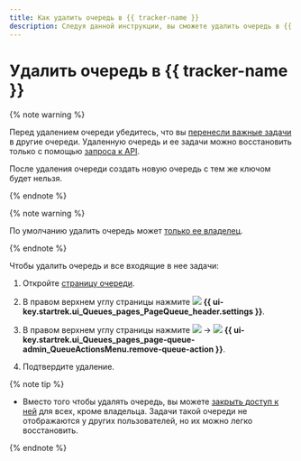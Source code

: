 ```yaml
---
title: Как удалить очередь в {{ tracker-name }}
description: Следуя данной инструкции, вы сможете удалить очередь в {{ tracker-name }}.
---
```


# Удалить очередь в {{ tracker-name }}

{% note warning %}

Перед удалением очереди убедитесь, что вы [перенесли важные задачи](../user/move-ticket.md) в другие очереди. Удаленную очередь и ее задачи можно восстановить только с помощью [запроса к API](../concepts/queues/restore-queue.md).

После удаления очереди создать новую очередь с тем же ключом будет нельзя. 

{% endnote %}

{% note warning %}

По умолчанию удалить очередь может [только ее владелец](queue-access.md).

{% endnote %}

Чтобы удалить очередь и все входящие в нее задачи:

1. Откройте [страницу очереди](../user/queue.md).

1. В правом верхнем углу страницы нажмите ![](../../_assets/tracker/svg/settings.svg) **{{ ui-key.startrek.ui_Queues_pages_PageQueue_header.settings }}**.

1. В правом верхнем углу страницы нажмите ![](../../_assets/horizontal-ellipsis.svg) → ![](../../_assets/tracker/svg/icon-remove.svg) **{{ ui-key.startrek.ui_Queues_pages_page-queue-admin_QueueActionsMenu.remove-queue-action }}**.

1. Подтвердите удаление.

{% note tip %}

* Вместо того чтобы удалять очередь, вы можете [закрыть доступ к ней](queue-access.md#set-access) для всех, кроме владельца. Задачи такой очереди не отображаются у других пользователей, но их можно легко восстановить.
 
{% endnote %}
